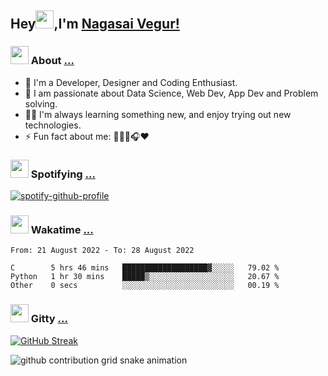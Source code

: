 ## Hey<img src="https://github.com/TheDudeThatCode/TheDudeThatCode/blob/master/Assets/Hi.gif" height="29px">,I'm [Nagasai Vegur!](https://nsvegur.me/)

### <img src="https://c.tenor.com/ftqs42Yna-oAAAAi/mochi-mochi-hello-white-mochi-mochi.gif" height="29px"> About [...](https://nsvegur.me/)

- 🔭 I'm a Developer, Designer and Coding Enthusiast.
- 🎲 I am passionate about Data Science, Web Dev, App Dev and Problem solving. 
- 👨‍💻 I'm always learning something new, and enjoy trying out new technologies.
- ⚡ Fun fact about me: 👨🏻‍💻🎧♥️

### <img src="https://c.tenor.com/HJvqN2i4Zs4AAAAi/milk-and-mocha-cute.gif" height="29px"> Spotifying [...](https://spotify-github-profile.vercel.app/api/view?uid=awb202e2k5avst93l65zp104s&redirect=true)

[![spotify-github-profile](https://spotify-github-profile.vercel.app/api/view?uid=awb202e2k5avst93l65zp104s&cover_image=true&theme=novatorem&bar_color=56a5fe&bar_color_cover=false)](https://spotify-github-profile.vercel.app/api/view?uid=awb202e2k5avst93l65zp104s&redirect=true)

### <img src="https://c.tenor.com/P5DB2iGAecsAAAAi/peach-cat.gif" height="29px"> Wakatime [...](https://wakatime.com/@NSVegur)

<!--START_SECTION:waka-->

```text
From: 21 August 2022 - To: 28 August 2022

C        5 hrs 46 mins   ███████████████████▓░░░░░   79.02 %
Python   1 hr 30 mins    █████▒░░░░░░░░░░░░░░░░░░░   20.67 %
Other    0 secs          ░░░░░░░░░░░░░░░░░░░░░░░░░   00.19 %
```

<!--END_SECTION:waka-->

### <img src="https://c.tenor.com/C4t3cTtNBagAAAAi/quero.gif" height="29px"> Gitty [...](https://github.com/NSVEGUR?tab=repositories)

[![GitHub Streak](https://github-readme-streak-stats.herokuapp.com?user=NSVEGUR&theme=dark&hide_border=true&date_format=M%20j%5B%2C%20Y%5D&ring=57A6FF&fire=57A6FF&currStreakLabel=57A6FF&background=0F1017)]('https://github.com/NSVEGUR')

![github contribution grid snake animation](https://raw.githubusercontent.com/NSVEGUR/NSVEGUR/output/github-contribution-grid-snake.svg)
